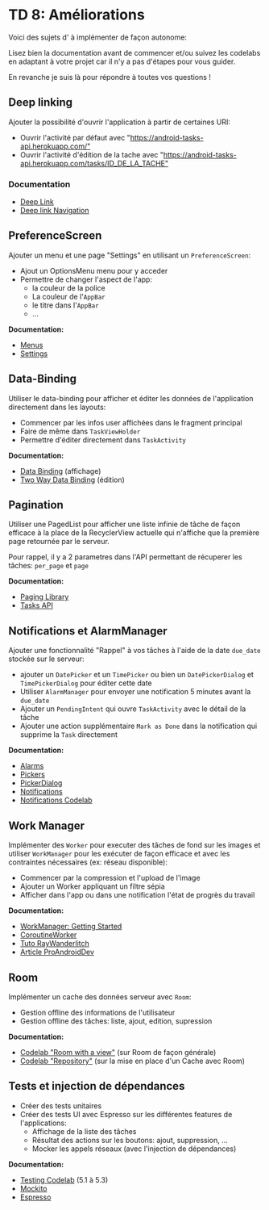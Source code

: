 # TD 8: Améliorations

Voici des sujets d'  à implémenter de façon autonome:

Lisez bien la documentation avant de commencer et/ou suivez les codelabs en adaptant à votre projet car il n'y a pas d'étapes pour vous guider.

En revanche je suis là pour répondre à toutes vos questions !

## Deep linking

Ajouter la possibilité d'ouvrir l'application à partir de certaines URI:

- Ouvrir l'activité par défaut avec "<https://android-tasks-api.herokuapp.com/">
- Ouvrir l'activité d'édition de la tache avec "<https://android-tasks-api.herokuapp.com/tasks/ID_DE_LA_TACHE">

### Documentation

- [Deep Link](https://developer.android.com/training/app-links/deep-linking)
- [Deep link Navigation](https://developer.android.com/guide/navigation/navigation-deep-link)

## PreferenceScreen

Ajouter un menu et une page "Settings" en utilisant un `PreferenceScreen`:

- Ajout un OptionsMenu menu pour y acceder
- Permettre de changer l'aspect de l'app:
  - la couleur de la police
  - La couleur de l'`AppBar`
  - le titre dans l'`AppBar`
  - ...

**Documentation:**

- [Menus](https://developer.android.com/guide/topics/ui/menus)
- [Settings](https://developer.android.com/guide/topics/ui/settings.html)

## Data-Binding

Utiliser le data-binding pour afficher et éditer les données de l'application directement dans les layouts:

- Commencer par les infos user affichées dans le fragment principal
- Faire de même dans `TaskViewHolder`
- Permettre d'éditer directement dans `TaskActivity`

**Documentation:**

- [Data Binding](https://developer.android.com/topic/libraries/data-binding) (affichage)
- [Two Way Data Binding](https://developer.android.com/topic/libraries/data-binding/two-way) (édition)

## Pagination

Utiliser une PagedList pour afficher une liste infinie de tâche de façon efficace à la place de la RecyclerView actuelle qui n'affiche que la première page retournée par le serveur.

Pour rappel, il y a 2 parametres dans l'API permettant de récuperer les tâches: `per_page` et `page`

**Documentation:**

- [Paging Library](https://developer.android.com/topic/libraries/architecture/paging)
- [Tasks API](https://android-tasks-api.herokuapp.com/api-docs/)

## Notifications et AlarmManager

Ajouter une fonctionnalité "Rappel" à vos tâches à l'aide de la date `due_date` stockée sur le serveur:

- ajouter un `DatePicker` et un `TimePicker` ou bien un `DatePickerDialog` et `TimePickerDialog` pour éditer cette date
- Utiliser `AlarmManager` pour envoyer une notification 5 minutes avant la `due_date`
- Ajouter un `PendingIntent` qui ouvre `TaskActivity` avec le détail de la tâche
- Ajouter une action supplémentaire `Mark as Done` dans la notification qui supprime la `Task` directement

**Documentation:**

- [Alarms](https://developer.android.com/training/scheduling/alarms)
- [Pickers](https://developer.android.com/guide/topics/ui/controls/pickers)
- [PickerDialog](https://www.journaldev.com/9976/android-date-time-picker-dialog)
- [Notifications](https://developer.android.com/guide/topics/ui/notifiers/notifications)
- [Notifications Codelab](https://codelabs.developers.google.com/codelabs/advanced-android-kotlin-training-notifications/index.html?index=..%2F..advanced-android-kotlin-training#0)

## Work Manager

Implémenter des `Worker` pour executer des tâches de fond sur les images et utiliser `WorkManager` pour les exécuter de façon efficace et avec les contraintes nécessaires (ex: réseau disponible):

- Commencer par la compression et l'upload de l'image
- Ajouter un Worker appliquant un filtre sépia
- Afficher dans l'app ou dans une notification l'état de progrès du travail
  
**Documentation:**

- [WorkManager: Getting Started](https://developer.android.com/topic/libraries/architecture/workmanager/basics.html)
- [CoroutineWorker](https://developer.android.com/topic/libraries/architecture/workmanager/advanced/coroutineworker)
- [Tuto RayWanderlitch](https://www.raywenderlich.com/6040-workmanager-tutorial-for-android-getting-started)
- [Article ProAndroidDev](https://proandroiddev.com/exploring-the-stable-android-jetpack-workmanager-82819d5d7c34)

## Room

Implémenter un cache des données serveur avec `Room`:

- Gestion offline des informations de l'utilisateur
- Gestion offline des tâches: liste, ajout, edition, supression

**Documentation:**

- [Codelab "Room with a view"](https://codelabs.developers.google.com/codelabs/android-room-with-a-view-kotlin) (sur Room de façon générale)
- [Codelab "Repository"](https://codelabs.developers.google.com/codelabs/kotlin-android-training-repository) (sur la mise en place d'un Cache avec Room)

## Tests et injection de dépendances

- Créer des tests unitaires
- Créer des tests UI avec Espresso sur les différentes features de l'applications:
  - Affichage de la liste des tâches
  - Résultat des actions sur les boutons: ajout, suppression, ...
  - Mocker les appels réseaux (avec l'injection de dépendances)

**Documentation:**

- [Testing Codelab](https://codelabs.developers.google.com/codelabs/advanced-android-kotlin-training-testing-basics/) (5.1 à 5.3)
- [Mockito](https://site.mockito.org/)
- [Espresso](https://developer.android.com/training/testing/ui-testing/espresso-testing)

